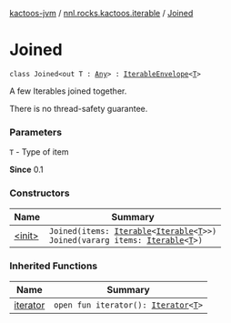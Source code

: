 [kactoos-jvm](../../index.md) / [nnl.rocks.kactoos.iterable](../index.md) / [Joined](./index.md)

# Joined

`class Joined<out T : `[`Any`](https://kotlinlang.org/api/latest/jvm/stdlib/kotlin/-any/index.html)`> : `[`IterableEnvelope`](../-iterable-envelope/index.md)`<`[`T`](index.md#T)`>`

A few Iterables joined together.

There is no thread-safety guarantee.

### Parameters

`T` - Type of item

**Since**
0.1

### Constructors

| Name | Summary |
|---|---|
| [&lt;init&gt;](-init-.md) | `Joined(items: `[`Iterable`](https://kotlinlang.org/api/latest/jvm/stdlib/kotlin.collections/-iterable/index.html)`<`[`Iterable`](https://kotlinlang.org/api/latest/jvm/stdlib/kotlin.collections/-iterable/index.html)`<`[`T`](index.md#T)`>>)`<br>`Joined(vararg items: `[`Iterable`](https://kotlinlang.org/api/latest/jvm/stdlib/kotlin.collections/-iterable/index.html)`<`[`T`](index.md#T)`>)` |

### Inherited Functions

| Name | Summary |
|---|---|
| [iterator](../-iterable-envelope/iterator.md) | `open fun iterator(): `[`Iterator`](https://kotlinlang.org/api/latest/jvm/stdlib/kotlin.collections/-iterator/index.html)`<`[`T`](../-iterable-envelope/index.md#T)`>` |
